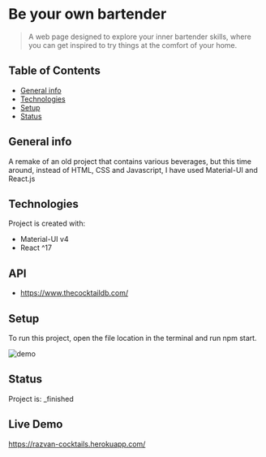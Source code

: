 # Be your own bartender
> A web page designed to explore your inner bartender skills, where you can get inspired to try things at the comfort of your home.

## Table of Contents
* [General info](#general-info)
* [Technologies](#technologies)
* [Setup](#setup)
* [Status](#status)

## General info
A remake of an old project that contains various beverages, but this time around, instead of HTML, CSS and Javascript, I have used Material-UI and React.js
	
## Technologies
Project is created with:
* Material-UI v4
* React ^17

## API
* https://www.thecocktaildb.com/

## Setup
To run this project, open the file location in the terminal and run npm start.

![demo](/demo/cocktails.gif)

## Status
Project is:  _finished

## Live Demo

https://razvan-cocktails.herokuapp.com/
